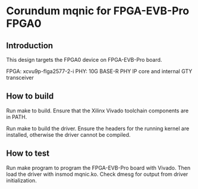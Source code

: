 # Corundum mqnic for FPGA-EVB-Pro FPGA0

## Introduction

This design targets the FPGA0 device on FPGA-EVB-Pro board.

FPGA: xcvu9p-flga2577-2-i
PHY: 10G BASE-R PHY IP core and internal GTY transceiver

## How to build

Run make to build.  Ensure that the Xilinx Vivado toolchain components are
in PATH.

Run make to build the driver.  Ensure the headers for the running kernel are
installed, otherwise the driver cannot be compiled.

## How to test

Run make program to program the FPGA-EVB-Pro board with Vivado.  Then load the
driver with insmod mqnic.ko.  Check dmesg for output from driver
initialization.


